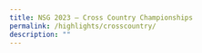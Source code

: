 ```yaml
---
title: NSG 2023 – Cross Country Championships
permalink: /highlights/crosscountry/
description: ""
---
```

